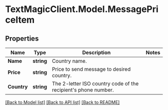 # TextMagicClient.Model.MessagePriceItem
## Properties

Name | Type | Description | Notes
------------ | ------------- | ------------- | -------------
**Name** | **string** | Country name. | 
**Price** | **string** | Price to send message to desired country. | 
**Country** | **string** | The 2-letter ISO country code of the recipient&#39;s phone number. | 

[[Back to Model list]](../README.md#documentation-for-models) [[Back to API list]](../README.md#documentation-for-api-endpoints) [[Back to README]](../README.md)

